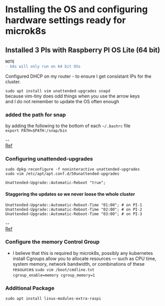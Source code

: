 
# Installing the OS and configuring hardware settings ready for microk8s

## Installed 3 PIs with Raspberry PI OS Lite (64 bit) 
```diff
NOTE
- k8s will only run on 64 bit OSs
```

Configured DHCP on my router - to ensure I get consistant IPs for the cluster.

`sudo apt install vim unattended-upgrades snapd`  
because vim-tiny does odd things when you use the arrow keys  
and I do not remember to update the OS often enough  

### added the path for snap
by adding the following to the bottom of each `~/.bashrc` file  
`export PATH=$PATH:/snap/bin`


--  
[Ref](https://linuxhint.com/enable-disable-unattended-upgrades-ubuntu/)  
### Configuring unattended-upgrades
```
sudo dpkg-reconfigure -f noninteractive unattended-upgrades
sudo vim /etc/apt/apt.conf.d/50unattended-upgrades
```

`Unattended-Upgrade::Automatic-Reboot "true";`  

#### Staggering the updates so we never loose the whole cluster   
`Unattended-Upgrade::Automatic-Reboot-Time "01:00"; # on PI-1`  
`Unattended-Upgrade::Automatic-Reboot-Time "02:00"; # on PI-2`  
`Unattended-Upgrade::Automatic-Reboot-Time "03:00"; # on PI-3`  

--  
[Ref](https://microk8s.io/docs/install-raspberry-pi)  
### Configure the memory Control Group
- I believe that this is required by microk8s, possibly any kubernetes install
Cgroups allow you to allocate resources — such as CPU time, system memory, network bandwidth, or combinations of these resources
`sudo vim /boot/cmdline.txt`  
`cgroup_enable=memory cgroup_memory=1`  

### Additional Package
`sudo apt install linux-modules-extra-raspi`  
